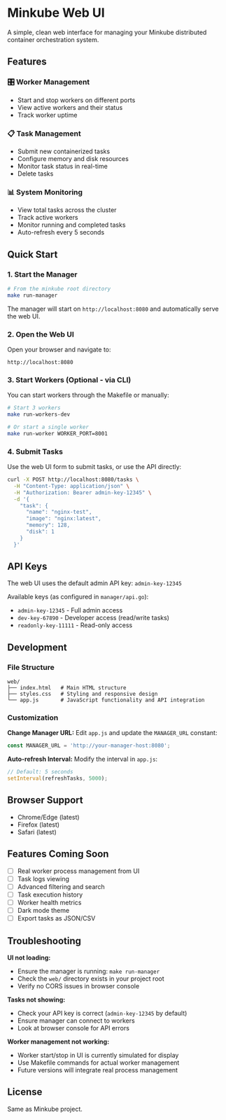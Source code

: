 # Minkube Web UI

A simple, clean web interface for managing your Minkube distributed container orchestration system.

## Features

### 🎛️ Worker Management
- Start and stop workers on different ports
- View active workers and their status
- Track worker uptime

### 📋 Task Management
- Submit new containerized tasks
- Configure memory and disk resources
- Monitor task status in real-time
- Delete tasks

### 📊 System Monitoring
- View total tasks across the cluster
- Track active workers
- Monitor running and completed tasks
- Auto-refresh every 5 seconds

## Quick Start

### 1. Start the Manager
```bash
# From the minkube root directory
make run-manager
```

The manager will start on `http://localhost:8080` and automatically serve the web UI.

### 2. Open the Web UI
Open your browser and navigate to:
```
http://localhost:8080
```

### 3. Start Workers (Optional - via CLI)
You can start workers through the Makefile or manually:
```bash
# Start 3 workers
make run-workers-dev

# Or start a single worker
make run-worker WORKER_PORT=8001
```

### 4. Submit Tasks
Use the web UI form to submit tasks, or use the API directly:
```bash
curl -X POST http://localhost:8080/tasks \
  -H "Content-Type: application/json" \
  -H "Authorization: Bearer admin-key-12345" \
  -d '{
    "task": {
      "name": "nginx-test",
      "image": "nginx:latest",
      "memory": 128,
      "disk": 1
    }
  }'
```

## API Keys

The web UI uses the default admin API key: `admin-key-12345`

Available keys (as configured in `manager/api.go`):
- `admin-key-12345` - Full admin access
- `dev-key-67890` - Developer access (read/write tasks)
- `readonly-key-11111` - Read-only access

## Development

### File Structure
```
web/
├── index.html   # Main HTML structure
├── styles.css   # Styling and responsive design
└── app.js       # JavaScript functionality and API integration
```

### Customization

**Change Manager URL:**
Edit `app.js` and update the `MANAGER_URL` constant:
```javascript
const MANAGER_URL = 'http://your-manager-host:8080';
```

**Auto-refresh Interval:**
Modify the interval in `app.js`:
```javascript
// Default: 5 seconds
setInterval(refreshTasks, 5000);
```

## Browser Support

- Chrome/Edge (latest)
- Firefox (latest)
- Safari (latest)

## Features Coming Soon

- [ ] Real worker process management from UI
- [ ] Task logs viewing
- [ ] Advanced filtering and search
- [ ] Task execution history
- [ ] Worker health metrics
- [ ] Dark mode theme
- [ ] Export tasks as JSON/CSV

## Troubleshooting

**UI not loading:**
- Ensure the manager is running: `make run-manager`
- Check the `web/` directory exists in your project root
- Verify no CORS issues in browser console

**Tasks not showing:**
- Check your API key is correct (`admin-key-12345` by default)
- Ensure manager can connect to workers
- Look at browser console for API errors

**Worker management not working:**
- Worker start/stop in UI is currently simulated for display
- Use Makefile commands for actual worker management
- Future versions will integrate real process management

## License

Same as Minkube project.
